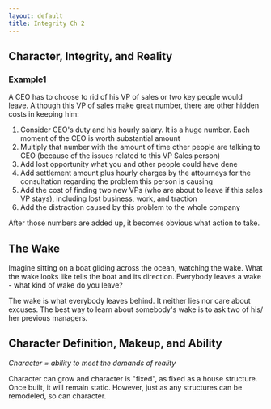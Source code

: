 ```yaml
---
layout: default
title: Integrity Ch 2
---
```


## Character, Integrity, and Reality

### Example1

A CEO has to choose to rid of his VP of sales or two key people would leave. Although this VP of sales make great number, there are other hidden costs in keeping him:

1. Consider CEO's duty and his hourly salary. It is a huge number. Each moment of the CEO is worth substantial amount
2. Multiply that number with the amount of time other people are talking to CEO (because of the issues related to this VP Sales person)
3. Add lost opportunity what you and other people could have dene
4. Add settlement amount plus hourly charges by the attourneys for the consultation regarding the problem this person is causing
5. Add the cost of finding two new VPs (who are about to leave if this sales VP stays), including lost business, work, and traction
6. Add the distraction caused by this problem to the whole company

After those numbers are added up, it becomes obvious what action to take.

## The Wake

Imagine sitting on a boat gliding across the ocean, watching the wake. What the wake looks like tells the boat and its direction. Everybody leaves a wake - what kind of wake do you leave?

The wake is what everybody leaves behind. It neither lies nor care about excuses. The best way to learn about somebody's wake is to ask two of his/ her previous managers.

## Character Definition, Makeup, and Ability

*Character = ability to meet the demands of reality*

Character can grow and character is "fixed", as fixed as a house structure. Once built, it will remain static. However, just as any structures can be remodeled, so can character. 
